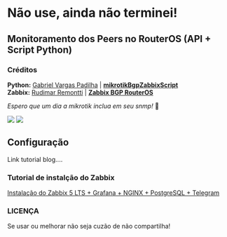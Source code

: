 # Não use, ainda não terminei!

## Monitoramento dos Peers no RouterOS (API + Script Python)
### Créditos 
<b>Python:</b> <a href="https://github.com/gtkpad">Gabriel Vargas Padilha</a> | <b><a href="https://github.com/gtkpad/mikrotikBgpZabbixScript">mikrotikBgpZabbixScript</b></a><br />
<b>Zabbix:</b> <a href="https://github.com/remontti">Rudimar Remontti</a> | <b><a href="https://github.com/remontti/Zabbix-Templates/edit/main/Mikrotik/BGP_ROUTEROS/">Zabbix BGP RouterOS</b></a>

<i>Espero que um dia a mikrotik inclua em seu snmp!</i> 🙌

<img src="https://raw.githubusercontent.com/remontti/Zabbix-Templates/main/Mikrotik/BGP_ROUTEROS/imgs/dados.png">
<img src="https://github.com/remontti/Zabbix-Templates/blob/main/Mikrotik/BGP_ROUTEROS/imgs/graficos_bgp.png">


## Configuração
Link tutorial blog.... 

### Tutorial de instalção do Zabbix
<a href="https://blog.remontti.com.br/5517">Instalação do Zabbix 5 LTS + Grafana + NGINX + PostgreSQL + Telegram</a>

### LICENÇA
Se usar ou melhorar não seja cuzão de não compartilha!
